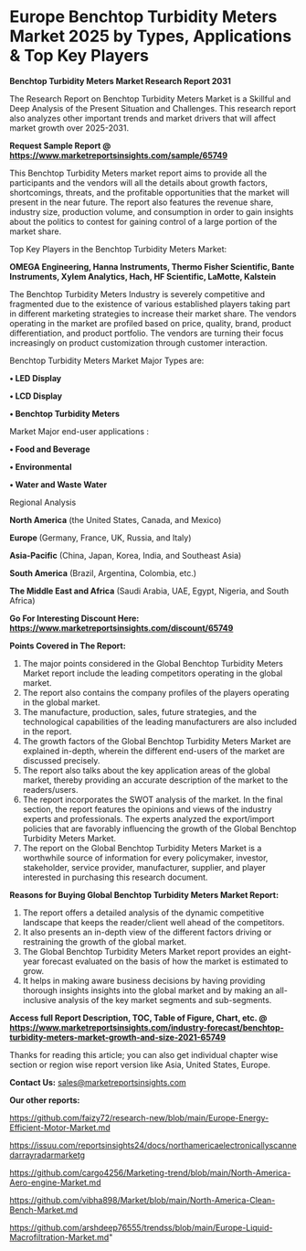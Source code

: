 # Europe Benchtop Turbidity Meters Market 2025 by Types, Applications & Top Key Players

<strong>Benchtop Turbidity Meters Market Research Report 2031</strong>

The Research Report on Benchtop Turbidity Meters Market is a Skillful and Deep Analysis of the Present Situation and Challenges. This research report also analyzes other important trends and market drivers that will affect market growth over 2025-2031.

<strong>Request Sample Report @ <a href=https://www.marketreportsinsights.com/sample/65749>https://www.marketreportsinsights.com/sample/65749</a></strong>

This Benchtop Turbidity Meters market report aims to provide all the participants and the vendors will all the details about growth factors, shortcomings, threats, and the profitable opportunities that the market will present in the near future. The report also features the revenue share, industry size, production volume, and consumption in order to gain insights about the politics to contest for gaining control of a large portion of the market share.

Top Key Players in the Benchtop Turbidity Meters Market:

<strong>OMEGA Engineering, Hanna Instruments, Thermo Fisher Scientific, Bante Instruments, Xylem Analytics, Hach, HF Scientific, LaMotte, Kalstein</strong>

The Benchtop Turbidity Meters Industry is severely competitive and fragmented due to the existence of various established players taking part in different marketing strategies to increase their market share. The vendors operating in the market are profiled based on price, quality, brand, product differentiation, and product portfolio. The vendors are turning their focus increasingly on product customization through customer interaction.

Benchtop Turbidity Meters Market Major Types are:

<strong>• LED Display

• LCD Display

• Benchtop Turbidity Meters</strong>

Market Major end-user applications :

<strong>• Food and Beverage

• Environmental

• Water and Waste Water</strong>

Regional Analysis

</u><strong><b>North America</b></strong> (the United States, Canada, and Mexico)

<strong><b>Europe </b></strong>(Germany, France, UK, Russia, and Italy)

<strong><b>Asia-Pacific</b></strong> (China, Japan, Korea, India, and Southeast Asia)

<strong><b>South America</b></strong> (Brazil, Argentina, Colombia, etc.)

<strong><b>The Middle East and Africa</b></strong> (Saudi Arabia, UAE, Egypt, Nigeria, and South Africa)

<strong>Go For Interesting Discount Here: <a href=https://www.marketreportsinsights.com/discount/65749>https://www.marketreportsinsights.com/discount/65749</a></strong>

<strong>Points Covered in The Report:</strong>
<ol>
  <li>The major points considered in the Global Benchtop Turbidity Meters Market report include the leading competitors operating in the global market.</li>
  <li>The report also contains the company profiles of the players operating in the global market.</li>
  <li>The manufacture, production, sales, future strategies, and the technological capabilities of the leading manufacturers are also included in the report.</li>
  <li>The growth factors of the Global Benchtop Turbidity Meters Market are explained in-depth, wherein the different end-users of the market are discussed precisely.</li>
  <li>The report also talks about the key application areas of the global market, thereby providing an accurate description of the market to the readers/users.</li>
  <li>The report incorporates the SWOT analysis of the market. In the final section, the report features the opinions and views of the industry experts and professionals. The experts analyzed the export/import policies that are favorably influencing the growth of the Global Benchtop Turbidity Meters Market.</li>
  <li>The report on the Global Benchtop Turbidity Meters Market is a worthwhile source of information for every policymaker, investor, stakeholder, service provider, manufacturer, supplier, and player interested in purchasing this research document.</li>
</ol>
<strong>Reasons for Buying Global Benchtop Turbidity Meters Market Report:</strong>

<ol>
  <li>The report offers a detailed analysis of the dynamic competitive landscape that keeps the reader/client well ahead of the competitors.</li>
  <li>It also presents an in-depth view of the different factors driving or restraining the growth of the global market.</li>
  <li>The Global Benchtop Turbidity Meters Market report provides an eight-year forecast evaluated on the basis of how the market is estimated to grow.</li>
  <li>It helps in making aware business decisions by having providing thorough insights insights into the global market and by making an all-inclusive analysis of the key market segments and sub-segments.</li>
</ol>
<strong>Access full Report Description, TOC, Table of Figure, Chart, etc. @ <a href=https://www.marketreportsinsights.com/industry-forecast/benchtop-turbidity-meters-market-growth-and-size-2021-65749>https://www.marketreportsinsights.com/industry-forecast/benchtop-turbidity-meters-market-growth-and-size-2021-65749</a></strong>


Thanks for reading this article; you can also get individual chapter wise section or region wise report version like Asia, United States, Europe.

<strong>Contact Us:</strong>
sales@marketreportsinsights.com

<strong>Our other reports:</strong>

<a href=https://github.com/faizy72/research-new/blob/main/Europe-Energy-Efficient-Motor-Market.md>https://github.com/faizy72/research-new/blob/main/Europe-Energy-Efficient-Motor-Market.md</a>

<a href=https://issuu.com/reportsinsights24/docs/northamericaelectronicallyscannedarrayradarmarketg>https://issuu.com/reportsinsights24/docs/northamericaelectronicallyscannedarrayradarmarketg</a>

<a href=https://github.com/cargo4256/Marketing-trend/blob/main/North-America-Aero-engine-Market.md>https://github.com/cargo4256/Marketing-trend/blob/main/North-America-Aero-engine-Market.md</a>

<a href=https://github.com/vibha898/Market/blob/main/North-America-Clean-Bench-Market.md>https://github.com/vibha898/Market/blob/main/North-America-Clean-Bench-Market.md</a>

<a href=https://github.com/arshdeep76555/trendss/blob/main/Europe-Liquid-Macrofiltration-Market.md>https://github.com/arshdeep76555/trendss/blob/main/Europe-Liquid-Macrofiltration-Market.md</a>"
